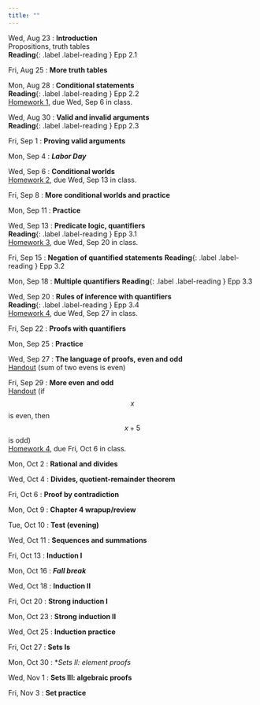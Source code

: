 ```yaml
---
title: ""
---
```


Wed, Aug 23
: **Introduction**  
  Propositions, truth tables  
  **Reading**{: .label .label-reading } Epp 2.1

Fri, Aug 25
: **More truth tables**  

Mon, Aug 28
: **Conditional statements**  
  **Reading**{: .label .label-reading } Epp 2.2  
  [Homework 1](homework/hw1.pdf), due Wed, Sep 6 in class.
  
Wed, Aug 30
: **Valid and invalid arguments**  
  **Reading**{: .label .label-reading } Epp 2.3  
  
Fri, Sep 1
: **Proving valid arguments**  

Mon, Sep 4
: **<i>Labor Day</i>**

Wed, Sep 6
: **Conditional worlds**  
  [Homework 2](homework/hw2.pdf), due Wed, Sep 13 in class.

Fri, Sep 8
: **More conditional worlds and practice**  

Mon, Sep 11
: **Practice**

Wed, Sep 13
: **Predicate logic, quantifiers**  
  **Reading**{: .label .label-reading } Epp 3.1  
  [Homework 3](homework/hw3.pdf), due Wed, Sep 20 in class.

Fri, Sep 15
: **Negation of quantified statements**
  **Reading**{: .label .label-reading } Epp 3.2  

Mon, Sep 18
: **Multiple quantifiers**
  **Reading**{: .label .label-reading } Epp 3.3  

Wed, Sep 20
: **Rules of inference with quantifiers**  
  **Reading**{: .label .label-reading } Epp 3.4  
  [Homework 4](homework/hw4.pdf), due Wed, Sep 27 in class.

Fri, Sep 22
: **Proofs with quantifiers**

Mon, Sep 25
: **Practice**

Wed, Sep 27
: **The language of proofs, even and odd**  
  [Handout](proofs/sum-of-two-evens-is-even.pdf) (sum of two evens is even)

Fri, Sep 29
: **More even and odd**  
  [Handout](proofs/if-x-is-even-then-xplus5-is-odd.pdf) (if $$x$$ is even, then $$x+5$$ is odd)  
  [Homework 4](homework/hw5.pdf), due Fri, Oct 6 in class.

Mon, Oct 2
: **Rational and divides**  

Wed, Oct 4
: **Divides, quotient-remainder theorem**  

Fri, Oct 6
: **Proof by contradiction**  

Mon, Oct 9
: **Chapter 4 wrapup/review**  

Tue, Oct 10
: **Test (evening)**  

Wed, Oct 11
: **Sequences and summations**  

Fri, Oct 13
: **Induction I**  

Mon, Oct 16
: **<i>Fall break</i>**  

Wed, Oct 18
: **Induction II**  

Fri, Oct 20
: **Strong induction I**  

Mon, Oct 23
: **Strong induction II**  

Wed, Oct 25
: **Induction practice**  

Fri, Oct 27
: **Sets Is**  

Mon, Oct 30
: **Sets II: element proofs*  

Wed, Nov 1
: **Sets III: algebraic proofs**  

Fri, Nov 3
: **Set practice**  

